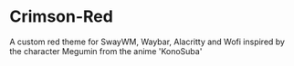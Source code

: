 # Crimson-Red
A custom red theme for SwayWM, Waybar, Alacritty and Wofi inspired by the character Megumin from the anime 'KonoSuba'
